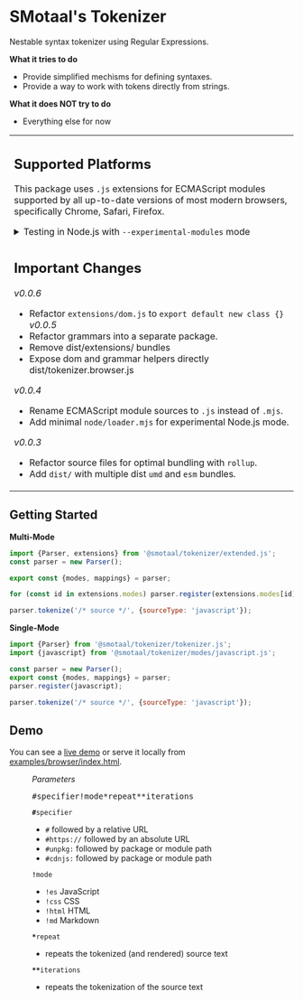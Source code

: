 # SMotaal's Tokenizer

Nestable syntax tokenizer using Regular Expressions.

**What it tries to do**

- Provide simplified mechisms for defining syntaxes.
- Provide a way to work with tokens directly from strings.

**What it does NOT try to do**

- Everything else for now

<table><tr><td>

## Supported Platforms

This package uses `.js` extensions for ECMAScript modules supported by all up-to-date versions of most modern browsers, specifically Chrome, Safari, Firefox. <span><details><summary>Testing in Node.js with <code>--experimental-modules</code> mode</summary>

For supporting Node.js versions, you can use this package by opting to use the `--experimental-modules --loader @smotaal/tokenizer/node/loader.mjs` approach intended to only be used for experimental work.

If you use your own custom loader, you can configure it to resolve `.js` files in this package for files that do not have a sibling `.mjs` file as `format: 'esm'` (dual formats should mostly be restricted to the `dist` folder in general).

Please note that no efforts are intended to make this package operational with tooling commonly used to down-transpile code for runtimes that do not natively support ECMAScript modules. If you use this path and it works, it will likely not behave as intended leading to issues that I am not able to address.

</details></span></td></tr><tr><td>

## Important Changes

*v0.0.6*
- Refactor `extensions/dom.js` to `export default new class {}`
*v0.0.5*
- Refactor grammars into a separate package.
- Remove dist/extensions/ bundles
- Expose dom and grammar helpers directly dist/tokenizer.browser.js

*v0.0.4*
- Rename ECMAScript module sources to `.js` instead of `.mjs`.
- Add minimal `node/loader.mjs` for experimental Node.js mode.

*v0.0.3*
- Refactor source files for optimal bundling with `rollup`.
- Add `dist/` with multiple dist `umd` and `esm` bundles.

</td></tr></table>

## Getting Started

<figcaption><b>Multi-Mode</b></figcaption>

```js
import {Parser, extensions} from '@smotaal/tokenizer/extended.js';
const parser = new Parser();

export const {modes, mappings} = parser;

for (const id in extensions.modes) parser.register(extensions.modes[id]);

parser.tokenize('/* source */', {sourceType: 'javascript'});
```

<figcaption><b>Single-Mode</b></figcaption>

```js
import {Parser} from '@smotaal/tokenizer/tokenizer.js';
import {javascript} from '@smotaal/tokenizer/modes/javascript.js';

const parser = new Parser();
export const {modes, mappings} = parser;
parser.register(javascript);

parser.tokenize('/* source */', {sourceType: 'javascript'});
```

## Demo

You can see a [live demo](https://smotaal.github.io/markup/packages/@smotaal/tokenizer/examples/browser/) or serve it locally from [examples/browser/index.html](./examples/browser/index.html).


<figure>

<figcaption><i>Parameters</i></figcaption>

<pre>#specifier!mode*repeat**iterations</pre>

<code><b>#</b>specifier</code>

- `#` followed by a relative URL
- `#https://` followed by an absolute URL
- `#unpkg:` followed by package or module path
- `#cdnjs:` followed by package or module path

<code><b>!</b>mode</code>

- `!es` JavaScript
- `!css` CSS
- `!html` HTML
- `!md` Markdown

<code><b>&#42;</b>repeat</code>

- repeats the tokenized (and rendered) source text

<code><b>&#42;&#42;</b>iterations</code>

- repeats the tokenization of the source text

</figure>

